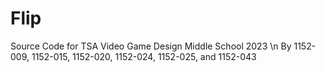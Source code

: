 # Flip
Source Code for TSA Video Game Design Middle School 2023 \n
By 1152-009, 1152-015, 1152-020, 1152-024, 1152-025, and 1152-043
